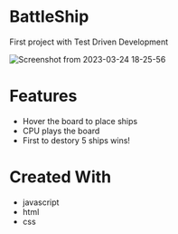 # BattleShip

First project with Test Driven Development

![Screenshot from 2023-03-24 18-25-56](https://user-images.githubusercontent.com/101876022/227654452-fe12113a-e63f-44da-a762-cbf272ba5ccd.png)


# Features
- Hover the board to place ships
- CPU plays the board
- First to destory 5 ships wins!

# Created With
- javascript
- html
- css
